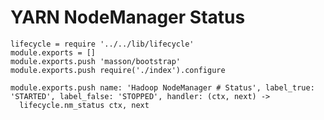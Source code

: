 
# YARN NodeManager Status

    lifecycle = require '../../lib/lifecycle'
    module.exports = []
    module.exports.push 'masson/bootstrap'
    module.exports.push require('./index').configure

    module.exports.push name: 'Hadoop NodeManager # Status', label_true: 'STARTED', label_false: 'STOPPED', handler: (ctx, next) ->
      lifecycle.nm_status ctx, next

